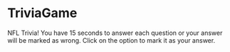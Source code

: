 # TriviaGame

NFL Trivia! You have 15 seconds to answer each question or your answer will be marked as wrong. Click on the option to mark it as your answer.